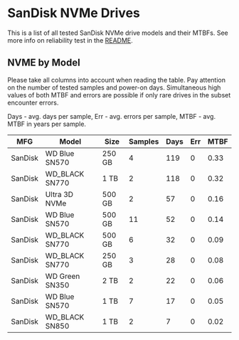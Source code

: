 SanDisk NVMe Drives
===================

This is a list of all tested SanDisk NVMe drive models and their MTBFs. See more
info on reliability test in the [README](https://github.com/bsdhw/SMART).

NVME by Model
------------

Please take all columns into account when reading the table. Pay attention on the
number of tested samples and power-on days. Simultaneous high values of both MTBF
and errors are possible if only rare drives in the subset encounter errors.

Days - avg. days per sample,
Err  - avg. errors per sample,
MTBF - avg. MTBF in years per sample.

| MFG       | Model              | Size   | Samples | Days  | Err   | MTBF |
|-----------|--------------------|--------|---------|-------|-------|------|
| SanDisk   | WD Blue SN570      | 250 GB | 4       | 119   | 0     | 0.33   |
| SanDisk   | WD_BLACK SN770     | 1 TB   | 2       | 118   | 0     | 0.32   |
| SanDisk   | Ultra 3D NVMe      | 500 GB | 2       | 57    | 0     | 0.16   |
| SanDisk   | WD Blue SN570      | 500 GB | 11      | 52    | 0     | 0.14   |
| SanDisk   | WD_BLACK SN770     | 500 GB | 6       | 32    | 0     | 0.09   |
| SanDisk   | WD_BLACK SN770     | 250 GB | 3       | 28    | 0     | 0.08   |
| SanDisk   | WD Green SN350     | 2 TB   | 2       | 22    | 0     | 0.06   |
| SanDisk   | WD Blue SN570      | 1 TB   | 7       | 17    | 0     | 0.05   |
| SanDisk   | WD_BLACK SN850     | 1 TB   | 2       | 7     | 0     | 0.02   |
